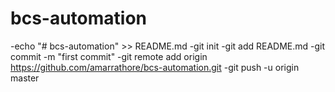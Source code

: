 # bcs-automation
 -echo "# bcs-automation" >> README.md
 -git init
 -git add README.md
 -git commit -m "first commit"
 -git remote add origin https://github.com/amarrathore/bcs-automation.git
 -git push -u origin master
